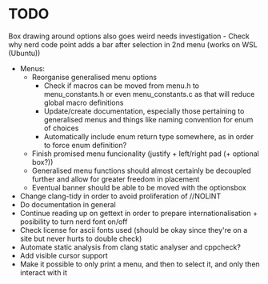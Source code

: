 # TODO
Box drawing around options also goes weird needs investigation
    - Check why nerd code point adds a bar after selection in 2nd menu (works on WSL (Ubuntu))
- Menus:
    - Reorganise generalised menu options
        - Check if macros can be moved from menu.h to menu\_constants.h or even menu\_constants.c as that will reduce global macro definitions
        - Update/create documentation, especially those pertaining to generalised menus and things like naming convention for enum of choices
        - Automatically include enum return type somewhere, as in order to force enum definition?
    - Finish promised menu funcionality (justify + left/right pad (+ optional box?))
    - Generalised menu functions should almost certainly be decoupled further and allow for greater freedom in placement
    - Eventual banner should be able to be moved with the optionsbox
- Change clang-tidy in order to avoid proliferation of //NOLINT
- Do documentation in general
- Continue reading up on gettext in order to prepare internationalisation + posibility to turn nerd font on/off
- Check license for ascii fonts used (should be okay since they're on a site but never hurts to double check)
- Automate static analysis from clang static analyser and cppcheck?
- Add visible cursor support
- Make it possible to only print a menu, and then to select it, and only then interact with it
